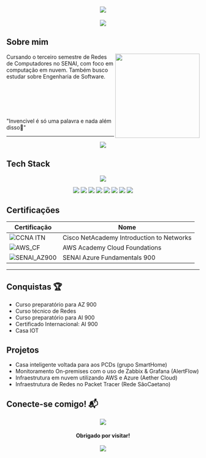 <h1 align="center">
  <img src="https://capsule-render.vercel.app/api?type=waving&height=300&color=4682B4&text=Vitor%20Santos⛹🏽‍♂️&fontColor=FFFAFA">
</h1>

<p align="center">
  <img src="https://readme-typing-svg.herokuapp.com?font=Bungee&duration=2500&pause=2500&color=FFFFFF&background=4682B4&center=true&vCenter=true&width=435&lines=%7C+Cloud+Engineer+%7C+Network+Analyst+%7C">
</p>

## Sobre mim 

<img align="right" height="220" src="https://i.pinimg.com/originals/b3/45/55/b345555d2c00c427961e52ba5d42512e.gif">

Cursando o terceiro semestre de Redes de Computadores no SENAI, com foco em computação em nuvem. Também busco estudar sobre Engenharia de Software.

<br><br><br><br><br>
"Invencivel é só uma palavra e nada além disso🍃"


---
<p align="center">
  <img src="https://github-readme-streak-stats.herokuapp.com?user=vitorxpg&theme=taiga&hide_border=true&background=000000)](https://git.io/streak-stats">
</p>

## Tech Stack

<p align="center">
  <img src="https://skillicons.dev/icons?i=arduino,aws,azure,cpp,debian,git,gmail,grafana,linux,nginx,powershell,ubuntu,windows,discord,github,ai,linkedin,notion,vscode">
</p>

<p align="center">
  <img src="https://img.shields.io/badge/ChatGPT-74aa9c?logo=openai&logoColor=white">
  <img src="https://img.shields.io/badge/AWS-%23FF9900.svg?logo=amazon-web-services&logoColor=white">
  <img src="https://custom-icon-badges.demolab.com/badge/Microsoft%20Azure-0089D6?logo=msazure&logoColor=white">
  <img src="https://img.shields.io/badge/Canva-%2300C4CC.svg?&logo=Canva&logoColor=white">
  <img src="https://custom-icon-badges.demolab.com/badge/Windows-0078D6?logo=windows11&logoColor=white">
  <img src="https://custom-icon-badges.demolab.com/badge/Visual%20Studio%20Code-0078d7.svg?logo=vsc&logoColor=white">
  <img src="https://img.shields.io/badge/Trello-0052CC?logo=trello&logoColor=fff">
  <img src="https://img.shields.io/badge/Notion-000?logo=notion&logoColor=fff">
</p>

## Certificações 
| Certificação | Nome |
| --- | --- |
| ![CCNA ITN](https://img.shields.io/badge/Cisco_NetAcademy_Introduction_To_Networks-t?style=flat&logo=cisco&color=black&link=https%3A%2F%2Fwww.credly.com%2Fearner%2Fearned%2Fbadge%2F54831a43-45f5-48af-8fc9-cc9caa26a80c) | Cisco NetAcademy Introduction to Networks |
| ![AWS_CF](https://img.shields.io/badge/AWS_Academy_Cloud_Foundations-t?style=flat&logo=amazonwebservices&logoColor=yellow&labelColor=black&color=black&link=https%3A%2F%2Fwww.credly.com%2Fearner%2Fearned%2Fbadge%2Fadeb8763-784c-4c94-86af-4efc7f2a6909) | AWS Academy Cloud Foundations |
| ![SENAI_AZ900](https://img.shields.io/badge/SENAI_-Azure_Fundamentals_900-t?style=flat&logoColor=white&labelColor=%23FF0000&color=white) | SENAI Azure Fundamentals 900 |

---

## Conquistas 🏆

- Curso preparatório para AZ 900
- Curso técnico de Redes
- Curso preparatório para AI 900
- Certificado Internacional: AI 900
- Casa IOT

## Projetos 

- Casa inteligente voltada para aos PCDs (grupo SmartHome)
- Monitoramento On-premises com o uso de Zabbix & Grafana (AlertFlow)
- Infraestrutura em nuvem utilizando AWS e Azure (Aether Cloud)
- Infraestrutura de Redes no Packet Tracer (Rede SãoCaetano)



## Conecte-se comigo! 📬

<p align="center">
  <a href="https://www.linkedin.com/in/vitor-santosxpg/"><img src="https://custom-icon-badges.demolab.com/badge/LinkedIn-0A66C2?logo=linkedin-white&logoColor=fff"></a>
</p>


<h4 align="center">
  Obrigado por visitar!
  <br>
  <div>
    <br>
    <img src="https://komarev.com/ghpvc/?username=vitorxpg&color=blueviolet">
  </div>
</h4>
